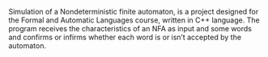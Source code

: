 Simulation of a Nondeterministic finite automaton, is a project designed for the Formal and Automatic Languages course,
written in C++ language. The program receives the characteristics of an NFA as input and some words and confirms 
or infirms whether each word is or isn’t accepted by the automaton.
